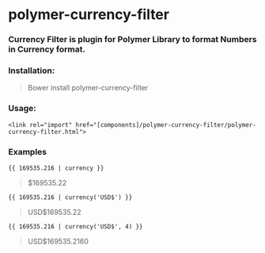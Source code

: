 # polymer-currency-filter

### Currency Filter is plugin for Polymer Library to format Numbers in Currency format.

### Installation:

> Bower install polymer-currency-filter


### Usage:
`<link rel="import" href="[components]/polymer-currency-filter/polymer-currency-filter.html">`

### Examples

    {{ 169535.216 | currency }}

> $169535.22

    {{ 169535.216 | currency('USD$') }}

> USD$169535.22

    {{ 169535.216 | currency('USD$', 4) }}

> USD$169535.2160
